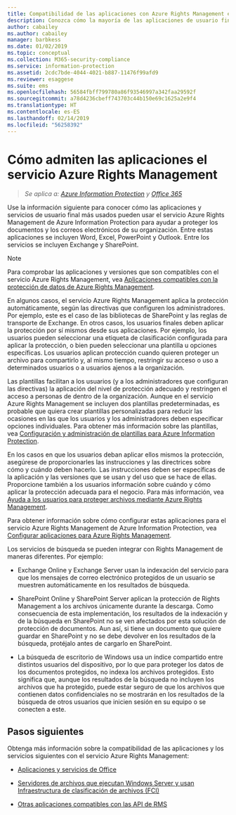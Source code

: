 ```yaml
---
title: Compatibilidad de las aplicaciones con Azure Rights Management en AIP
description: Conozca cómo la mayoría de las aplicaciones de usuario final (como las aplicaciones de Office, Word, Excel, PowerPoint y Outlook) y los servicios (como Exchange y SharePoint) más usados pueden utilizar el servicio Azure Rights Management de Azure Information Protection para ayudar a proteger los documentos y correos electrónicos de su organización.
author: cabailey
ms.author: cabailey
manager: barbkess
ms.date: 01/02/2019
ms.topic: conceptual
ms.collection: M365-security-compliance
ms.service: information-protection
ms.assetid: 2cdc7bde-4044-4021-b887-11476f99afd9
ms.reviewer: esaggese
ms.suite: ems
ms.openlocfilehash: 56584fbff799780a86f93546997a342faa29592f
ms.sourcegitcommit: a78d4236cbeff743703c44b150e69c1625a2e9f4
ms.translationtype: HT
ms.contentlocale: es-ES
ms.lasthandoff: 02/14/2019
ms.locfileid: "56258392"
---
```

# <a name="how-applications-support-the-azure-rights-management-service"></a>Cómo admiten las aplicaciones el servicio Azure Rights Management

>*Se aplica a: [Azure Information Protection](https://azure.microsoft.com/pricing/details/information-protection) y [Office 365](https://download.microsoft.com/download/E/C/F/ECF42E71-4EC0-48FF-AA00-577AC14D5B5C/Azure_Information_Protection_licensing_datasheet_EN-US.pdf)*

Use la información siguiente para conocer cómo las aplicaciones y servicios de usuario final más usados pueden usar el servicio Azure Rights Management de Azure Information Protection para ayudar a proteger los documentos y los correos electrónicos de su organización. Entre estas aplicaciones se incluyen Word, Excel, PowerPoint y Outlook. Entre los servicios se incluyen Exchange y SharePoint.

> [!NOTE]
> Para comprobar las aplicaciones y versiones que son compatibles con el servicio Azure Rights Management, vea [Aplicaciones compatibles con la protección de datos de Azure Rights Management](./requirements-applications.md).

En algunos casos, el servicio Azure Rights Management aplica la protección automáticamente, según las directivas que configuren los administradores. Por ejemplo, este es el caso de las bibliotecas de SharePoint y las reglas de transporte de Exchange. En otros casos, los usuarios finales deben aplicar la protección por sí mismos desde sus aplicaciones. Por ejemplo, los usuarios pueden seleccionar una etiqueta de clasificación configurada para aplicar la protección, o bien pueden seleccionar una plantilla u opciones específicas. Los usuarios aplican protección cuando quieren proteger un archivo para compartirlo y, al mismo tiempo, restringir su acceso o uso a determinados usuarios o a usuarios ajenos a la organización.

Las plantillas facilitan a los usuarios (y a los administradores que configuran las directivas) la aplicación del nivel de protección adecuado y restringen el acceso a personas de dentro de la organización. Aunque en el servicio Azure Rights Management se incluyen dos plantillas predeterminadas, es probable que quiera crear plantillas personalizadas para reducir las ocasiones en las que los usuarios y los administradores deben especificar opciones individuales. Para obtener más información sobre las plantillas, vea [Configuración y administración de plantillas para Azure Information Protection](configure-policy-templates.md).

En los casos en que los usuarios deban aplicar ellos mismos la protección, asegúrese de proporcionarles las instrucciones y las directrices sobre cómo y cuándo deben hacerlo. Las instrucciones deben ser específicas de la aplicación y las versiones que se usan y del uso que se hace de ellas. Proporcione también a los usuarios información sobre cuándo y cómo aplicar la protección adecuada para el negocio. Para más información, vea [Ayuda a los usuarios para proteger archivos mediante Azure Rights Management](help-users.md).

Para obtener información sobre cómo configurar estas aplicaciones para el servicio Azure Rights Management de Azure Information Protection, vea [Configurar aplicaciones para Azure Rights Management](configure-applications.md).

Los servicios de búsqueda se pueden integrar con Rights Management de maneras diferentes. Por ejemplo: 

- Exchange Online y Exchange Server usan la indexación del servicio para que los mensajes de correo electrónico protegidos de un usuario se muestren automáticamente en los resultados de búsqueda. 

- SharePoint Online y SharePoint Server aplican la protección de Rights Management a los archivos únicamente durante la descarga. Como consecuencia de esta implementación, los resultados de la indexación y de la búsqueda en SharePoint no se ven afectados por esta solución de protección de documentos. Aun así, si tiene un documento que quiere guardar en SharePoint y no se debe devolver en los resultados de la búsqueda, protéjalo antes de cargarlo en SharePoint.

- La búsqueda de escritorio de Windows usa un índice compartido entre distintos usuarios del dispositivo, por lo que para proteger los datos de los documentos protegidos, no indexa los archivos protegidos. Esto significa que, aunque los resultados de la búsqueda no incluyen los archivos que ha protegido, puede estar seguro de que los archivos que contienen datos confidenciales no se mostrarán en los resultados de la búsqueda de otros usuarios que inicien sesión en su equipo o se conecten a este. 

## <a name="next-steps"></a>Pasos siguientes

Obtenga más información sobre la compatibilidad de las aplicaciones y los servicios siguientes con el servicio Azure Rights Management:

-   [Aplicaciones y servicios de Office](office-apps-services-support.md)

-   [Servidores de archivos que ejecutan Windows Server y usan Infraestructura de clasificación de archivos (FCI)](file-server-support.md)

-   [Otras aplicaciones compatibles con las API de RMS](api-support.md)

